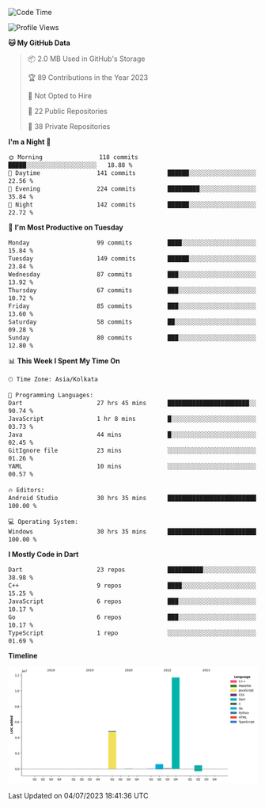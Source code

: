 <!--START_SECTION:waka-->
![Code Time](http://img.shields.io/badge/Code%20Time-828%20hrs%2012%20mins-blue)

![Profile Views](http://img.shields.io/badge/Profile%20Views-2-blue)

**🐱 My GitHub Data** 

> 📦 2.0 MB Used in GitHub's Storage 
 > 
> 🏆 89 Contributions in the Year 2023
 > 
> 🚫 Not Opted to Hire
 > 
> 📜 22 Public Repositories 
 > 
> 🔑 38 Private Repositories 
 > 
**I'm a Night 🦉** 

```text
🌞 Morning                118 commits         █████░░░░░░░░░░░░░░░░░░░░   18.88 % 
🌆 Daytime                141 commits         ██████░░░░░░░░░░░░░░░░░░░   22.56 % 
🌃 Evening                224 commits         █████████░░░░░░░░░░░░░░░░   35.84 % 
🌙 Night                  142 commits         ██████░░░░░░░░░░░░░░░░░░░   22.72 % 
```
📅 **I'm Most Productive on Tuesday** 

```text
Monday                   99 commits          ████░░░░░░░░░░░░░░░░░░░░░   15.84 % 
Tuesday                  149 commits         ██████░░░░░░░░░░░░░░░░░░░   23.84 % 
Wednesday                87 commits          ███░░░░░░░░░░░░░░░░░░░░░░   13.92 % 
Thursday                 67 commits          ███░░░░░░░░░░░░░░░░░░░░░░   10.72 % 
Friday                   85 commits          ███░░░░░░░░░░░░░░░░░░░░░░   13.60 % 
Saturday                 58 commits          ██░░░░░░░░░░░░░░░░░░░░░░░   09.28 % 
Sunday                   80 commits          ███░░░░░░░░░░░░░░░░░░░░░░   12.80 % 
```


📊 **This Week I Spent My Time On** 

```text
🕑︎ Time Zone: Asia/Kolkata

💬 Programming Languages: 
Dart                     27 hrs 45 mins      ███████████████████████░░   90.74 % 
JavaScript               1 hr 8 mins         █░░░░░░░░░░░░░░░░░░░░░░░░   03.73 % 
Java                     44 mins             █░░░░░░░░░░░░░░░░░░░░░░░░   02.45 % 
GitIgnore file           23 mins             ░░░░░░░░░░░░░░░░░░░░░░░░░   01.26 % 
YAML                     10 mins             ░░░░░░░░░░░░░░░░░░░░░░░░░   00.57 % 

🔥 Editors: 
Android Studio           30 hrs 35 mins      █████████████████████████   100.00 % 

💻 Operating System: 
Windows                  30 hrs 35 mins      █████████████████████████   100.00 % 
```

**I Mostly Code in Dart** 

```text
Dart                     23 repos            ██████████░░░░░░░░░░░░░░░   38.98 % 
C++                      9 repos             ████░░░░░░░░░░░░░░░░░░░░░   15.25 % 
JavaScript               6 repos             ███░░░░░░░░░░░░░░░░░░░░░░   10.17 % 
Go                       6 repos             ███░░░░░░░░░░░░░░░░░░░░░░   10.17 % 
TypeScript               1 repo              ░░░░░░░░░░░░░░░░░░░░░░░░░   01.69 % 
```



**Timeline**

![Lines of Code chart](https://raw.githubusercontent.com/shamith16/shamith16/main/assets/bar_graph.png)


 Last Updated on 04/07/2023 18:41:36 UTC
<!--END_SECTION:waka-->
